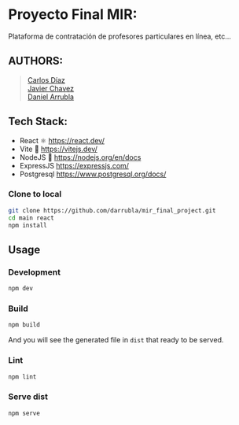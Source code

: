 # Proyecto Final MIR:
Plataforma de contratación de profesores particulares en línea, etc...

## AUTHORS:
> [Carlos Díaz](https://github.com/carlos-ediaz) \
> [Javier Chavez](https://github.com/GosuBoy) \
> [Daniel Arrubla](https://github.com/darrubla)


## Tech Stack:
- React ⚛️ https://react.dev/
- Vite 🔰 https://vitejs.dev/
- NodeJS 🚀 https://nodejs.org/en/docs
- ExpressJS https://expressjs.com/
- Postgresql https://www.postgresql.org/docs/


### Clone to local

```bash
git clone https://github.com/darrubla/mir_final_project.git
cd main react
npm install
```

## Usage

### Development

```bash
npm dev
```

### Build

```bash
npm build
```

And you will see the generated file in `dist` that ready to be served.

### Lint

```bash
npm lint
```

### Serve dist

```bash
npm serve
```